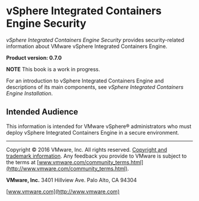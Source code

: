 # vSphere Integrated Containers Engine Security

*vSphere Integrated Containers Engine Security* provides security-related information about VMware vSphere Integrated Containers Engine.

**Product version: 0.7.0**

**NOTE**  This book is a work in progress.

For an introduction to vSphere Integrated Containers Engine and descriptions of its main components, see *vSphere Integrated Containers Engine Installation*.

## Intended Audience

This information is intended for VMware vSphere&reg; administrators who must deploy vSphere Integrated Containers Engine in a secure environment. 

----------

Copyright &copy; 2016 VMware, Inc. All rights reserved. [Copyright and trademark information](http://pubs.vmware.com/copyright-trademark.html). Any feedback you provide to VMware is subject to the terms at [www.vmware.com/community_terms.html](http://www.vmware.com/community_terms.html).

**VMware, Inc.**
3401 Hillview Ave.
Palo Alto, CA 94304

[www.vmware.com](http://www.vmware.com)
